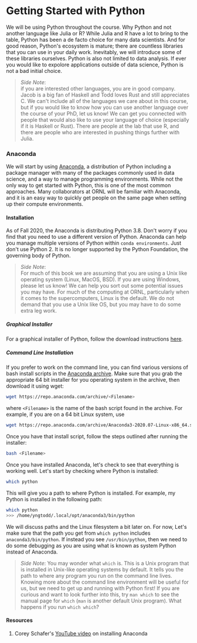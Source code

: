 # Getting Started with Python

We will be using Python throughout the course. Why Python and not
another language like Julia or R? While Julia and R have a lot to
bring to the table, Python has been a de facto choice for many 
data scientists. And for good reason, Python's ecosystem is mature;
there are countless libraries that you can use in your daily work.
Inevitably, we will introduce some of these libraries ourselves. 
Python is also not limited to data analysis. If ever you would 
like to expolore applications outside of data science, Python is 
not a bad initial choice.

> *Side Note*:\
> if you are interested other languages, you are in good
> company. Jacob is a big fan of Haskell and Todd loves Rust and still
> appreciates C. We can't include all of the languages we care about in
> this course, but if you would like to know how you can use another language
> over the course of your PhD, let us know! We can get you connected with
> people that would also like to use your language of choice (especially
> if it is Haskell or Rust). There are people at the lab that use R, 
> and there are people who are interested in pushing things further with Julia.

### Anaconda

We will start by using [Anaconda][1], a distribution of Python 
including a package manager with many of the packages commonly 
used in data science, and a way to manage programming environments. 
While not the only way to get started with Python, this is one of the 
most common approaches. Many collaborators at ORNL will be familiar 
with Anaconda, and it is an easy way to quickly get people on the same 
page when setting up their compute environments.

#### Installation

As of Fall 2020, the Anaconda is distributing Python 3.8. Don't worry if you
find that you need to use a different version of Python. Anaconda can help you
manage multiple versions of Python within `conda environments`. Just don't use 
Python 2. It is no longer supported by the Python Foundation, the governing 
body of Python.

> *Side Note*:\
> For much of this book we are assuming that you are using a Unix like operating
> system (Linux, MacOS, BSD). If you are using Windows, please let us know! We
> can help you sort out some potential issues you may have. For much of the 
> computing at ORNL, particularly when it comes to the supercomputers, Linux 
> is the default. We do not demand that you use a Unix like OS, but you may have
> to do some extra leg work.

##### Graphical Installer

For a graphical installer of Python, follow the download instructions [here][1]. 

##### Command Line Installation

If you prefer to work on the command line, you can find various versions 
of bash install scripts in the [Anaconda archive][2]. Make sure that you 
grab the appropriate 64 bit installer for you operating system in the archive,
then download it using wget:

```bash
wget https://repo.anaconda.com/archive/<Filename>
```

where `<Filename>` is the name of the bash script found in the archive. For
example, if you are on a 64 bit Linux system, use

```bash
wget https://repo.anaconda.com/archive/Anaconda3-2020.07-Linux-x86_64.sh
```

Once you have that install script, follow the steps outlined after running the 
installer:

```bash
bash <Filename>
```

Once you have installed Anaconda, let's check to see that everything is working 
well. Let's start by checking where Python is installed:

```bash
which python
```

This will give you a path to where Python is installed. For example, my Python is 
installed in the following path:

```bash
which python
>>> /home/yngtodd/.local/opt/anaconda3/bin/python
```
We will discuss paths and the Linux filesystem a bit later on. For now, Let's make sure
that the path you get from `which python` includes `anaconda3/bin/python`. If instead you see
`/usr/bin/python`, then we need to do some debugging as you are using what is known as 
system Python instead of Anaconda.

> *Side Note*:
> You may wonder what `which` is. This is a Unix program that is installed in Unix-like
> operating systems by default. It tells you the path to where any program you run on the 
> command line lives. Knowing more about the command line environment will be useful for us,
> but we need to get up and running with Python first! If you are curious and want to look 
> further into this, try `man which` to see the manual page for `which` (`man` is another
> default Unix program). What happens if you run `which which`?


#### Resources

1. Corey Schafer's [YouTube video][3] on installing Anaconda

[comment]: References

[1]: https://www.anaconda.com/products/individual
[2]: https://repo.anaconda.com/archive/
[3]: https://www.youtube.com/watch?v=YJC6ldI3hWk
